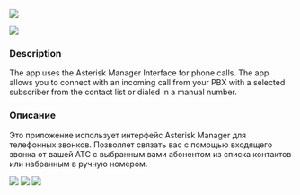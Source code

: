 [![](https://github.com/id-05/Asterisk_AMI_Phone/blob/master/image/googleplaylogo.jpg)](https://play.google.com/store/apps/details?id=com.id05.asteriskcallmedisa) 

[![](https://github.com/id-05/Asterisk_AMI_Phone/blob/master/image/asterisk.png)](https://www.asterisk.org)

### 	Description

The app uses the Asterisk Manager Interface for phone calls. The app allows you to connect with an incoming call from your PBX with a selected subscriber from the contact list or dialed in a manual number.

### 	Описание

Это приложение использует интерфейс Asterisk Manager для телефонных звонков. Позволяет связать вас с помощью входящего звонка от вашей АТС с выбранным вами абонентом из списка контактов или набранным в ручную номером.


![](https://github.com/id-05/Asterisk_AMI_Phone/blob/master/image/1.jpg)
![](https://github.com/id-05/Asterisk_AMI_Phone/blob/master/image/2.jpg)
![](https://github.com/id-05/Asterisk_AMI_Phone/blob/master/image/3.jpg)
